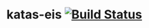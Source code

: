# katas-eis [![Build Status](https://travis-ci.org/juriadrian/katas-eis.svg?branch=master)](https://travis-ci.org/juriadrian/katas-eis)
